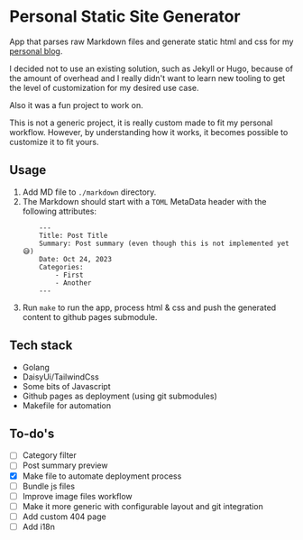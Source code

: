 # Personal Static Site Generator

App that parses raw Markdown files and generate static html and css for my [personal blog](https://igor-sasaoka.github.io).

I decided not to use an existing solution, such as Jekyll or Hugo, because of the amount of overhead 
and I really didn't want to learn new tooling to get the level of customization for my desired use case.

Also it was a fun project to work on.

This is not a generic project, it is really custom made to fit my personal workflow. However, by understanding 
how it works, it becomes possible to customize it to fit yours.

## Usage

1. Add MD file to ```./markdown``` directory.
2. The Markdown should start with a ```TOML``` MetaData header with the following attributes:
    ```
        ---
        Title: Post Title 
        Summary: Post summary (even though this is not implemented yet 😅)
        Date: Oct 24, 2023
        Categories:
            - First 
            - Another
        ---
    ```
3. Run ```make``` to run the app, process html & css and push the generated content 
to github pages submodule.

## Tech stack

- Golang
- DaisyUi/TailwindCss
- Some bits of Javascript
- Github pages as deployment (using git submodules)
- Makefile for automation

## To-do's

- [ ] Category filter
- [ ] Post summary preview
- [x] Make file to automate deployment process 
- [ ] Bundle js files
- [ ] Improve image files workflow
- [ ] Make it more generic with configurable layout and git integration
- [ ] Add custom 404 page
- [ ] Add i18n

